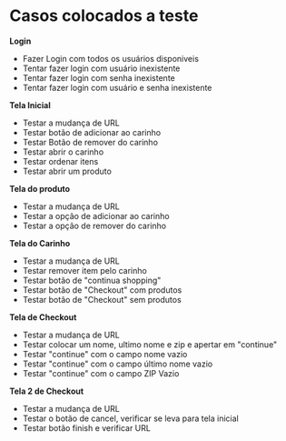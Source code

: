# Casos colocados a teste

  **Login**
 - Fazer Login com todos os usuários disponiveis
 - Tentar fazer login com usuário inexistente  
 - Tentar fazer login com senha inexistente
 - Tentar fazer login com usuário e senha inexistente

  **Tela Inicial**

  - Testar a mudança de URL
  - Testar botão de adicionar ao carinho
  - Testar Botão de remover do carinho
  - Testar abrir o carinho
  - Testar ordenar itens
  - Testar abrir um produto

   **Tela do produto**
   
  - Testar a mudança de URL
  - Testar a opção de adicionar ao carinho
  - Testar a opção de remover do carinho

  **Tela do Carinho**

  - Testar a mudança de URL
  - Testar remover item pelo carinho
  - Testar botão de "continua shopping"
  - Testar botão de "Checkout" com produtos
  - Testar botão de "Checkout" sem produtos

  **Tela de Checkout**

  - Testar a mudança de URL
  - Testar colocar um nome, ultimo nome e zip e apertar em "continue"
  - Testar "continue" com o campo nome vazio
  - Testar "continue" com o campo último nome vazio
  - Testar "continue" com o campo ZIP Vazio
  
   **Tela 2 de Checkout**

  - Testar a mudança de URL
  - Testar o botão de cancel, verificar se leva para tela inicial
  - Testar botão finish  e verificar URL

